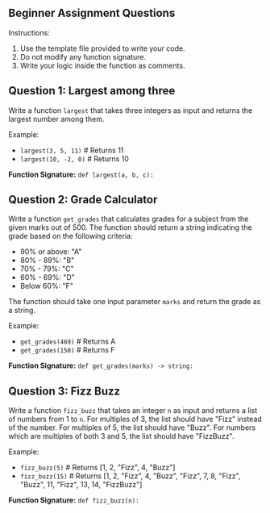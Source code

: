 ## Beginner Assignment Questions
Instructions:

1. Use the template file provided to write your code.
2. Do not modify any function signature.
3. Write your logic inside the function as comments.


## Question 1: Largest among three
Write a function `largest` that takes three integers as input and returns the largest number among them.

Example:
- `largest(3, 5, 11)`  # Returns 11
- `largest(10, -2, 0)` # Returns 10

**Function Signature:** `def largest(a, b, c):`


## Question 2: Grade Calculator
Write a function `get_grades` that calculates grades for a subject from the given marks out of 500. The function should return a string indicating the grade based on the following criteria:

- 90% or above: "A"
- 80% - 89%: "B"
- 70% - 79%: "C"
- 60% - 69%: "D"
- Below 60%: "F"

The function should take one input parameter `marks` and return the grade as a string.

Example:
- `get_grades(469)`  # Returns A
- `get_grades(150)` # Returns F

**Function Signature:** `def get_grades(marks) -> string:`


## Question 3: Fizz Buzz
Write a function `fizz_buzz` that takes an integer `n` as input and returns a list of numbers from 1 to `n`. For multiples of 3, the list should have "Fizz" instead of the number. For multiples of 5, the list should have "Buzz". For numbers which are multiples of both 3 and 5, the list should have "FizzBuzz".

Example:
- `fizz_buzz(5)`  # Returns [1, 2, "Fizz", 4, "Buzz"]
- `fizz_buzz(15)` # Returns [1, 2, "Fizz", 4, "Buzz", "Fizz", 7, 8, "Fizz", "Buzz", 11, "Fizz", 13, 14, "FizzBuzz"]

**Function Signature:** `def fizz_buzz(n):`

